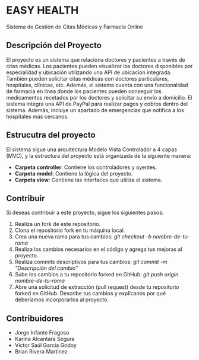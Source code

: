 # EASY HEALTH 
Sistema de Gestión de Citas Médicas y Farmacia Online

## Descripción del Proyecto

El proyecto es un sistema que relaciona doctores y pacientes a través de citas médicas. Los pacientes pueden visualizar los doctores disponibles por especialidad y ubicación utilizando una API de ubicación integrada. También pueden solicitar citas médicas con doctores particulares, hospitales, clínicas, etc. Además, el sistema cuenta con una funcionalidad de farmacia en línea donde los pacientes pueden conseguir los medicamentos recetados por los doctores y solicitar su envío a domicilio. El sistema integra una API de PayPal para realizar pagos y cobros dentro del sistema. Además, incluye un apartado de emergencias que notifica a los hospitales más cercanos.

## Estrucutra del proyecto

El sistema sigue una arquitectura Modelo Vista Controlador a 4 capas (MVC), y la estructura del proyecto está organizada de la siguiente manera:

- **Carpeta controller**: Contiene los controladores y oyentes.
- **Carpeta model**: Contiene la lógica del proyecto.
- **Carpeta view**: Contiene las interfaces que utiliza el sistema.

## Contribuir

Si deseas contribuir a este proyecto, sigue los siguientes pasos:

1. Realiza un fork de este repositorio.
2. Clona el repositorio fork en tu máquina local.
3. Crea una nueva rama para tus cambios: *git checkout -b nombre-de-tu-rama*
4. Realiza los cambios necesarios en el código y agrega tus mejoras al proyecto.
5. Realiza commits descriptivos para tus cambios: *git commit -m "Descripción del cambio"*
6. Sube los cambios a tu repositorio forked en GitHub: *git push origin nombre-de-tu-rama*
7. Abre una solicitud de extracción (pull request) desde tu repositorio forked en GitHub. Describe tus cambios y explícanos por qué deberíamos incorporarlos al proyecto.

## Contribuidores 

* Jorge Infante Fragoso
* Karina Alcantara Segura
* Victor Saúl Garcia Godoy
* Brian Rivera Martinez
